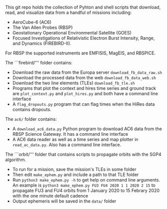 This git repo holds the collection of Pyhton and shell scripts that download,
read, and visualize data from a handful of missions including:
- AeroCube-6 (AC6)
- The Van Allen Probes (RBSP)
- Geostationary Operational Environmental Satellite (GOES)
- Focused Investigations of Relativistic Electron Burst Intensity, Range, and Dynamics (FIREBIRD-II).

For RBSP the supported instruments are EMFISIS, MagEIS, and RBSPICE.

The ```firebird/''' folder contains:
- Download the raw data from the Europa server ```download_fb_data_raw.sh```
- Download the processed data from the web ```download_fb_data_web.sh```
- Download the two line elements (TLEs) ```download_fb_tle.sh```
- Programs that plot the context and hires time series and ground track are ```plot_context.py``` and ```plot_hires.py``` and both have a command line interface
- A ```flag_dropouts.py``` program that can flag times when the HiRes data contains dropouts.

The ```ac6/``` folder contains:
- A ```download_ac6_data.py``` Python program to download AC6 data from the RBSP Science Gateway. It has a command line interface
- A AC6 data reader as well as a time series and map plotter in ```read_ac_data.py```. Also has a command line interface.

The ```orbit/''' folder that contains scripts to propagate orbits with the 
SGP4 algorithm. 
- To run for a mission, save the mission's TLEs in some folder
- Then edit ```make_ephem.py``` and include a path to that TLE folder
- Run ```python3 make_ephem.py -h``` to get help on command line arguments. An example is ```python3 make_ephem.py FU3 FU4 2020 1 1 2020 2 15``` to propagate FU3 and FU4 orbits from 1 January 2020 to 15 Febrary 2020 with the one minute default cadence
- Output ephemeris will be saved in the ```data/``` folder
